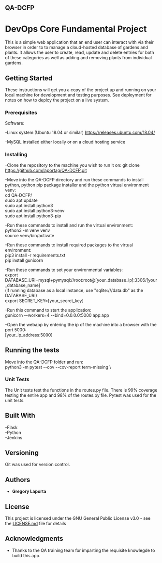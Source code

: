 ## QA-DCFP
# DevOps Core Fundamental Project


This is a simple web application that an end user can interact with via their browser in order to to manage a cloud-hosted database of gardens and plants. It allows the user to create, read, update and delete entries for both of these categories as well as adding and removing plants from individual gardens.

## Getting Started

These instructions will get you a copy of the project up and running on your local machine for development and testing purposes. See deployment for notes on how to deploy the project on a live system.

### Prerequisites

Software:

-Linux system (Ubuntu 18.04 or similar)
    https://releases.ubuntu.com/18.04/

-MySQL installed either locally or on a cloud hosting service



### Installing


-Clone the repository to the machine you wish to run it on:
    git clone https://github.com/laportag/QA-DCFP.git

-Move into the QA-DCFP directory and run these commands to install python, python pip package installer and the python virtual environment venv: \
    cd QA-DCFP/ \
    sudo apt update \
    sudo apt install python3 \
    sudo apt install python3-venv  \
    sudo apt install python3-pip 

-Run these commands to install and run the virtual environment: \
    python3 -m venv venv \
    source venv/bin/activate 

-Run these commands to install required packages to the virtual environment: \
    pip3 install -r requirements.txt \
    pip install gunicorn 

-Run these commands to set your environmental variables: \
    export DATABASE_URI=mysql+pymysql://root:root@[your_database_ip]:3306/[your_database_name] \
        (if running database as a local instance, use "sqlite:///data.db" as the DATABASE_URI) \
    export SECRET_KEY=[your_secret_key] 

-Run this command to start the application: \
    gunicorn --workers=4 --bind=0.0.0.0:5000 app:app 

-Open the webapp by entering the ip of the machine into a browser with the port 5000:  \
    [your_ip_address:5000] 


## Running the tests

Move into the QA-DCFP folder and run: \
    python3 -m pytest --cov --cov-report term-missing \

### Unit Tests 

The Unit tests test the functions in the routes.py file. There is 99% coverage testing the entire app and 98% of the routes.py file. Pytest was used for the unit tests.


## Built With

-Flask \
-Python \
-Jenkins 

## Versioning

Git was used for version control.

## Authors

* **Gregory Laporta** 

## License

This project is licensed under the GNU General Public License v3.0 - see the [LICENSE.md](LICENSE.md) file for details 

## Acknowledgments

* Thanks to the QA training team for imparting the requisite knowlegde to build this app.